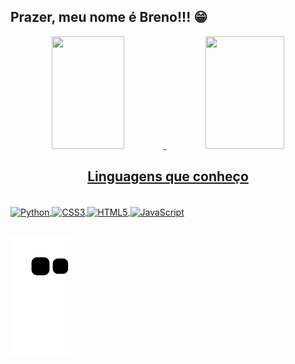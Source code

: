 ## Prazer, meu nome é Breno!!! 😁
<div align="center">
  <a href="https://github.com/brefreittas">
  <img width="48%" img height="180em" src="https://github-readme-stats.vercel.app/api?username=brefreittas&show_icons=true&theme=omni&include_all_commits=true&count_private=true"/>
  <img width="50%" img height="180em" src="https://github-readme-stats.vercel.app/api/top-langs/?username=brefreittas&layout=compact&langs_count=7&theme=omni"/>
 
## Linguagens que conheço
</div>
<div style="display: inline_block"><br>
 <img align="center" alt="Python" height="30" width="40" src="https://cdn.jsdelivr.net/gh/devicons/devicon/icons/python/python-plain.svg">
 <img align="center" alt="CSS3" height="30" width="40" src="https://cdn.jsdelivr.net/gh/devicons/devicon/icons/css3/css3-original.svg" />
 <img align="center" alt="HTML5" height="30" width="40" src="https://cdn.jsdelivr.net/gh/devicons/devicon/icons/html5/html5-original.svg" />
 <img align="center" alt="JavaScript" height="30" width="40" src="https://cdn.jsdelivr.net/gh/devicons/devicon/icons/javascript/javascript-original.svg">
    
          
</div>
  
  ##

![Snake animation](https://github.com/brefreittas/brefreittas/blob/output/github-contribution-grid-snake.svg)
